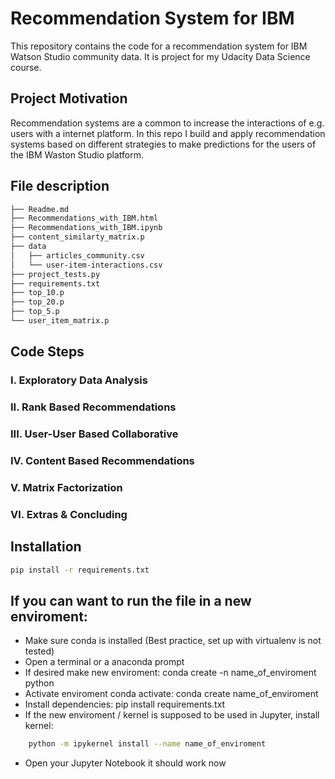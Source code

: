 # Recommendation System for IBM
This repository contains the code for a recommendation system for IBM Watson Studio community data. It is project for my Udacity Data Science course.

## Project Motivation
Recommendation systems are a common to increase the interactions of e.g. users with a internet platform. In this repo I build and apply recommendation systems based on different strategies to make predictions for the users of the IBM Waston Studio platform. 

## File description

```bash
├── Readme.md
├── Recommendations_with_IBM.html
├── Recommendations_with_IBM.ipynb
├── content_similarty_matrix.p
├── data
│   ├── articles_community.csv
│   └── user-item-interactions.csv
├── project_tests.py
├── requirements.txt
├── top_10.p
├── top_20.p
├── top_5.p
└── user_item_matrix.p
```
## Code Steps

### I. Exploratory Data Analysis

### II. Rank Based Recommendations

### III. User-User Based Collaborative 

### IV. Content Based Recommendations 

### V. Matrix Factorization

### VI. Extras & Concluding

## Installation

```bash
pip install -r requirements.txt
```

## If you can want to run the file in a new enviroment:
- Make sure conda is installed (Best practice, set up with virtualenv is not tested)
- Open a terminal or a anaconda prompt
- If desired make new enviroment: conda create -n name_of_enviroment python
- Activate enviroment conda activate: conda create name_of_enviroment
- Install dependencies: pip install requirements.txt
- If the new enviroment / kernel is supposed to be used in Jupyter, install kernel:
```bash
    python -m ipykernel install --name name_of_enviroment
```
- Open your Jupyter Notebook it should work now